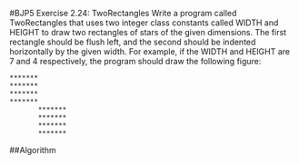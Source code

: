 #BJP5 Exercise 2.24: TwoRectangles
Write a program called TwoRectangles that uses two integer class constants called WIDTH and HEIGHT to draw two rectangles of stars of the given dimensions. The first rectangle should be flush left, and the second should be indented horizontally by the given width. For example, if the WIDTH and HEIGHT are 7 and 4 respectively, the program should draw the following figure:

```plaintext
*******
*******
*******
*******
       *******
       *******
       *******
       *******
```
##Algorithm
